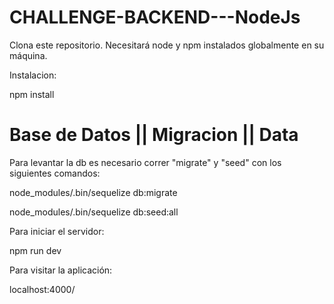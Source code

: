 # CHALLENGE-BACKEND---NodeJs

Clona este repositorio. Necesitará node y npm instalados globalmente en su máquina.

Instalacion:

npm install

# Base de Datos || Migracion || Data
Para levantar la db es necesario correr "migrate" y "seed" con los siguientes comandos:

node_modules/.bin/sequelize db:migrate

node_modules/.bin/sequelize db:seed:all

Para iniciar el servidor:

npm run dev

Para visitar la aplicación:

localhost:4000/
